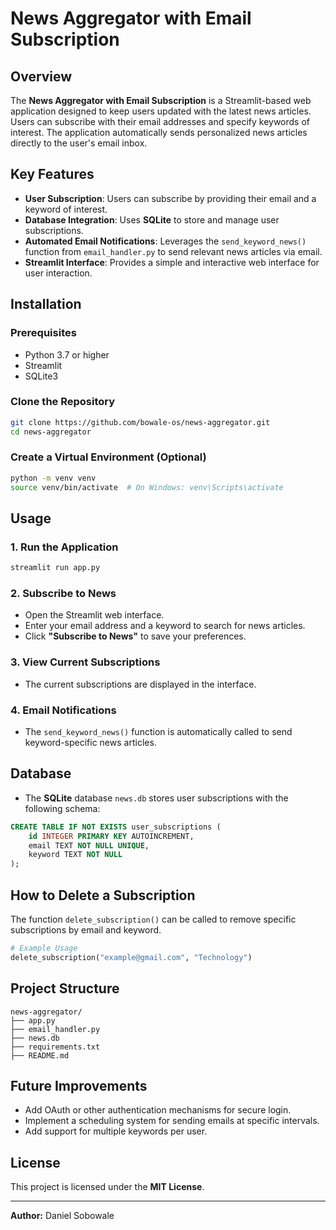 # News Aggregator with Email Subscription

## Overview
The **News Aggregator with Email Subscription** is a Streamlit-based web application designed to keep users updated with the latest news articles. Users can subscribe with their email addresses and specify keywords of interest. The application automatically sends personalized news articles directly to the user's email inbox.

## Key Features
- **User Subscription**: Users can subscribe by providing their email and a keyword of interest.
- **Database Integration**: Uses **SQLite** to store and manage user subscriptions.
- **Automated Email Notifications**: Leverages the `send_keyword_news()` function from `email_handler.py` to send relevant news articles via email.
- **Streamlit Interface**: Provides a simple and interactive web interface for user interaction.

## Installation
### Prerequisites
- Python 3.7 or higher
- Streamlit
- SQLite3

### Clone the Repository
```bash
git clone https://github.com/bowale-os/news-aggregator.git
cd news-aggregator
```

### Create a Virtual Environment (Optional)
```bash
python -m venv venv
source venv/bin/activate  # On Windows: venv\Scripts\activate
```

## Usage
### 1. **Run the Application**
```bash
streamlit run app.py
```

### 2. **Subscribe to News**
- Open the Streamlit web interface.
- Enter your email address and a keyword to search for news articles.
- Click **"Subscribe to News"** to save your preferences.

### 3. **View Current Subscriptions**
- The current subscriptions are displayed in the interface.

### 4. **Email Notifications**
- The `send_keyword_news()` function is automatically called to send keyword-specific news articles.

## Database
- The **SQLite** database `news.db` stores user subscriptions with the following schema:

```sql
CREATE TABLE IF NOT EXISTS user_subscriptions (
    id INTEGER PRIMARY KEY AUTOINCREMENT,
    email TEXT NOT NULL UNIQUE,
    keyword TEXT NOT NULL
);
```

## How to Delete a Subscription
The function `delete_subscription()` can be called to remove specific subscriptions by email and keyword.

```python
# Example Usage
delete_subscription("example@gmail.com", "Technology")
```

## Project Structure
```
news-aggregator/
├── app.py
├── email_handler.py
├── news.db
├── requirements.txt
├── README.md
```

## Future Improvements
- Add OAuth or other authentication mechanisms for secure login.
- Implement a scheduling system for sending emails at specific intervals.
- Add support for multiple keywords per user.

## License
This project is licensed under the **MIT License**.

---

**Author:** Daniel Sobowale


